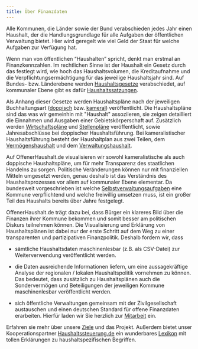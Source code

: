 ```yaml
---
title: Über Finanzdaten
---
```


Alle Kommunen, die Länder sowie der Bund verabschieden jedes Jahr einen Haushalt, der die Handlungsgrundlage für alle Aufgaben der öffentlichen Verwaltung bietet. Hier wird geregelt wie viel Geld der Staat für welche Aufgaben zur Verfügung hat.

Wenn man von öffentlichen “Haushalten” spricht, denkt man erstmal an Finanzkennzahlen. 
Im rechtlichen Sinne ist der Haushalt ein Gesetz durch das festlegt wird, wie hoch das Haushaltsvolumen, die Kreditaufnahme und die Verpflichtungsermächtigung für das jeweilige Haushaltsjahr sind.  Auf Bundes- bzw. Länderebene werden [Haushaltsgesetze](https://www.haushaltssteuerung.de/lexikon-haushaltsgesetz.html) verabschiedet, auf kommunaler Ebene gibt es dafür [Haushaltssatzungen](https://www.haushaltssteuerung.de/lexikon-haushaltssatzung.html). 

Als Anhang dieser Gesetze werden Haushaltspläne nach der jeweiligen Buchhaltungsart ([doppisch](https://www.haushaltssteuerung.de/lexikon-haushaltsplan-doppisch.html) bzw. [kameral](https://www.haushaltssteuerung.de/lexikon-haushaltsplan-kameral.html)) veröffentlicht. Die Haushaltspläne sind das was wir gemeinhin mit "Haushalt" assoziieren, sie zeigen detailliert die  Einnahmen und Ausgaben einer Gebietskörperschaft auf. Zusätzlich werden [Wirtschaftspläne](https://www.haushaltssteuerung.de/lexikon-wirtschaftsplan.html) und [Stellenpläne](https://www.haushaltssteuerung.de/lexikon-stellenplan.html) veröffentlicht, sowie Jahresabschlüsse bei doppischer Haushaltsführung. Bei kameralistischer Haushaltsführung besteht der Haushaltplan aus zwei Teilen, dem [Vermögenshaushalt](https://www.haushaltssteuerung.de/lexikon-vermoegensuebersicht.html) und dem [Verwaltungshaushalt](https://www.haushaltssteuerung.de/lexikon-verwaltungshaushalt-kameral.html). 

Auf OffenerHaushalt.de visualisieren wir sowohl kameralistische als auch doppische Haushaltspläne, um für mehr Transparenz des staatlichen Handelns zu sorgen. Politische Veränderungen können nur mit finanziellen Mitteln umgesetzt werden, genau deshalb ist das Verständnis des Haushaltsprozesses vor allem auf kommunaler Ebene elementar. Da bundesweit vorgeschrieben ist welche [Selbstverwaltungsaufgaben](https://de.wikipedia.org/wiki/Kommunale_Aufgabenstruktur) eine Kommune verpflichtend und welche freiwillig umsetzen muss, ist ein großer Teil des Haushalts bereits über Jahre festgelegt. 

OffenerHaushalt.de trägt dazu bei, dass Bürger ein klareres Bild über die Finanzen ihrer Kommune bekommen und somit besser am politischen Diskurs teilnehmen können. Die Visualisierung und Erklärung von Haushaltsplänen ist dabei nur der erste Schritt auf dem Weg zu einer transparenten und partizipativen Finanzpolitik. Deshalb fordern wir, dass  
  
* sämtliche Haushaltsdaten maschinenlesbar (z.B. als CSV-Datei) zur Weiterverwendung veröffentlicht werden.  
* die Daten ausreichende Informationen liefern, um eine aussagekräftige Analyse der regionalen / lokalen Haushaltspolitik vornehmen zu können. Das bedeutet, dass zusätzlich zu Haushaltsplänen auch die Sondervermögen und Beteiligungen der jeweiligen Kommune maschinenlesbar veröffentlicht werden.  

* sich öffentliche Verwaltungen gemeinsam mit der Zivilgesellschaft austauschen und einen deutschen Standard für offene Finanzdaten erarbeiten. Hierfür laden wir Sie herzlich zur [Mitarbeit](https://offenerhaushalt.de/page/datenstandard.html) ein.

Erfahren sie mehr über unsere [Ziele](https://offenerhaushalt.de/page/ueber_das_projekt.html) und das Projekt. 
Außerdem bietet unser Kooperationspartner [Haushaltssteuerung.de](https://www.haushaltssteuerung.de/) ein wunderbares [Lexikon](https://www.haushaltssteuerung.de/lexikon.html) mit tollen Erklärungen zu haushaltspezifischen Begriffen. 


